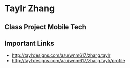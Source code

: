 # Taylr Zhang

## Class Project Mobile Tech

## Important Links

- http://taylrdesigns.com/aau/wnm617/zhang.taylr
- http://taylrdesigns.com/aau/wnm617/zhang.taylr/profile